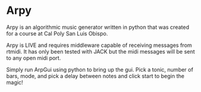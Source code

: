 Arpy
====

Arpy is an algorithmic music generator written in python that was created for a course at Cal Poly San Luis Obispo.

Arpy is LIVE and requires middleware capable of receiving messages from rtmidi. It has only been tested with JACK but the midi messages will be sent to any open midi port.

Simply run ArpGui using python to bring up the gui. Pick a tonic, number of bars, mode, and pick a delay between notes and click start to begin the magic!
